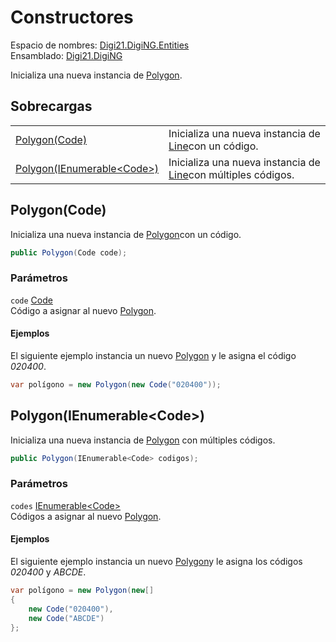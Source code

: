 # Constructores

Espacio de nombres: [Digi21.DigiNG.Entities](/digi3d-net/programacion/.net/referencia/digi21.diging/digi21.diging.entities/)  
Ensamblado: [Digi21.DigiNG](/digi3d-net/programacion/.net/referencia/digi21.diging.plugin/digi21.diging/)

Inicializa una nueva instancia de [Polygon](/digi3d-net/programacion/.net/referencia/digi21.diging/digi21.diging.entities/clases/polygon/).

## Sobrecargas

|  |  |
| :--- | :--- |
| [Polygon\(Code\)](constructores.md#polygon-code) | Inicializa una nueva instancia de [Line](/digi3d-net/programacion/.net/referencia/digi21.diging/digi21.diging.entities/clases/vertexpointer/propiedades/line.md)con un código. |
| [Polygon\(IEnumerable&lt;Code&gt;\)](constructores.md#polygon-ienumerable-less-than-code-greater-than) | Inicializa una nueva instancia de [Line](/digi3d-net/programacion/.net/referencia/digi21.diging/digi21.diging.entities/clases/vertexpointer/propiedades/line.md)con múltiples códigos. |

## Polygon\(Code\)

Inicializa una nueva instancia de [Polygon](/digi3d-net/programacion/.net/referencia/digi21.diging/digi21.diging.entities/clases/polygon/)con un código.

```csharp
public Polygon(Code code);
```

### Parámetros

`code` [Code](/digi3d-net/programacion/.net/referencia/digi21.diging/digi21.diging.entities/clases/code/)  
Código a asignar al nuevo [Polygon](/digi3d-net/programacion/.net/referencia/digi21.diging/digi21.diging.entities/clases/polygon/).

#### Ejemplos

El siguiente ejemplo instancia un nuevo [Polygon](/digi3d-net/programacion/.net/referencia/digi21.diging/digi21.diging.entities/clases/polygon/) y le asigna el código _020400_.

```csharp
var polígono = new Polygon(new Code("020400"));
```

## Polygon\(IEnumerable&lt;Code&gt;\)

Inicializa una nueva instancia de [Polygon](/digi3d-net/programacion/.net/referencia/digi21.diging/digi21.diging.entities/clases/polygon/) con múltiples códigos.

```csharp
public Polygon(IEnumerable<Code> codigos);
```

### Parámetros

`codes` [IEnumerable&lt;Code&gt;](https://docs.microsoft.com/en-us/dotnet/api/system.collections.generic.ienumerable-1?view=net-5.0)  
Códigos a asignar al nuevo [Polygon](/digi3d-net/programacion/.net/referencia/digi21.diging/digi21.diging.entities/clases/polygon/).

#### Ejemplos

El siguiente ejemplo instancia un nuevo [Polygon](/digi3d-net/programacion/.net/referencia/digi21.diging/digi21.diging.entities/clases/polygon/)y le asigna los códigos _020400_ y _ABCDE_.

```csharp
var polígono = new Polygon(new[]
{
    new Code("020400"),
    new Code("ABCDE")
};
```

## 

